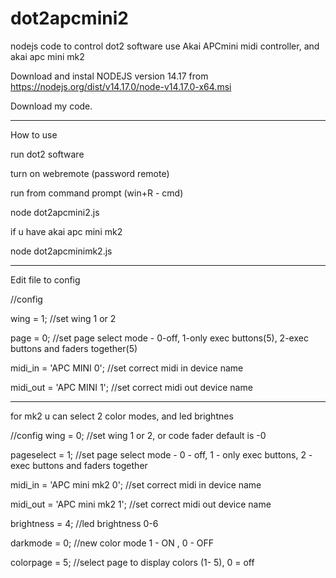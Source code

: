 # dot2apcmini2
nodejs code to control dot2 software use Akai APCmini midi controller, and akai apc mini mk2


Download and instal NODEJS version 14.17 from https://nodejs.org/dist/v14.17.0/node-v14.17.0-x64.msi


Download my code.

----------------------

How to use

run dot2 software

turn on webremote (password remote)

run from command prompt (win+R - cmd)

node dot2apcmini2.js

if u have akai apc mini mk2

node dot2apcminimk2.js

--------------------

Edit file to config

//config 

wing = 1;   //set wing 1 or 2

page = 0;   //set page select mode - 0-off, 1-only exec buttons(5), 2-exec buttons and faders together(5)

midi_in = 'APC MINI 0';     //set correct midi in device name

midi_out = 'APC MINI 1';    //set correct midi out device name


-----

for mk2 u can select 2 color modes, and led brightnes


//config 
wing = 0;   //set wing 1 or 2, or code fader default is -0

pageselect = 1;   //set page select mode - 0 - off, 1 - only exec buttons, 2 - exec buttons and faders together

midi_in = 'APC mini mk2 0';     //set correct midi in device name

midi_out = 'APC mini mk2 1';    //set correct midi out device name

brightness = 4;     //led brightness 0-6

darkmode = 0;   //new color mode 1 - ON , 0 - OFF

colorpage = 5;  //select page to display colors (1- 5), 0 = off


